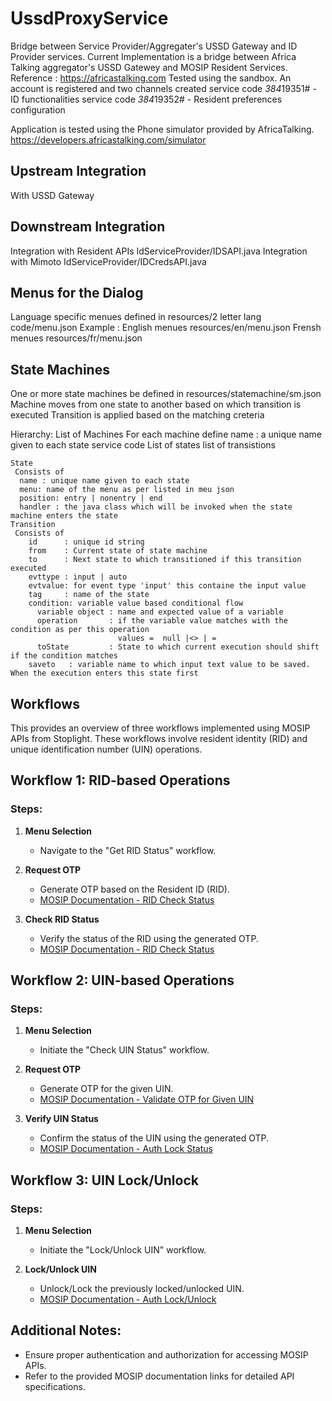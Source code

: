 # UssdProxyService
Bridge between Service Provider/Aggregater's USSD Gateway and ID Provider services.
Current Implementation is a bridge between Africa Talking aggregator's USSD Gatewey and MOSIP  Resident Services.
Reference : https://africastalking.com
Tested using the sandbox. 
An account is registered and two channels created
 service code  *384*19351#  - ID functionalities
 service code  *384*19352#  - Resident preferences configuration
 
Application is tested using the Phone simulator provided by AfricaTalking.
https://developers.africastalking.com/simulator

Upstream Integration
--------------------
With USSD Gateway

Downstream Integration
------------------------
Integration with Resident APIs
IdServiceProvider/IDSAPI.java
Integration with Mimoto
IdServiceProvider/IDCredsAPI.java

Menus for the Dialog
---------------------
Language specific menues defined in resources/2 letter lang code/menu.json
Example : English menues resources/en/menu.json
          Frensh menues  resources/fr/menu.json

State Machines
---------------
One or more state machines be defined in resources/statemachine/sm.json
Machine moves from one state to another based on which transition is  executed
Transition is applied based on the matching creteria

Hierarchy:
 List of Machines
    For each machine define
      name :  a unique name given to each state
      service code
      List of states
      list of transistions

    State
     Consists of 
      name : unique name given to each state
      menu: name of the menu as per listed in meu json
      position: entry | nonentry | end
      handler : the java class which will be invoked when the state machine enters the state
    Transition
     Consists of
        id      : unique id string
        from    : Current state of state machine 
        to      : Next state to which transitioned if this transition executed
        evttype : input | auto
        evtvalue: for event type 'input' this containe the input value
        tag     : name of the state 
        condition: variable value based conditional flow
          variable object : name and expected value of a variable
          operation       : if the variable value matches with the condition as per this operation
                            values =  null |<> | =
          toState         : State to which current execution should shift if the condition matches
        saveto   : variable name to which input text value to be saved. When the execution enters this state first 


Workflows
--------------------
This provides an overview of three workflows implemented using MOSIP APIs from Stoplight. These workflows involve resident identity (RID) and unique identification number (UIN) operations.

## Workflow 1: RID-based Operations

### Steps:
1. **Menu Selection**
   - Navigate to the "Get RID Status" workflow.

2. **Request OTP**
   - Generate OTP based on the Resident ID (RID).
   - [MOSIP Documentation - RID Check Status](https://mosip.stoplight.io/docs/resident/cb5aec5ae467b-rid-check-status)

3. **Check RID Status**
   - Verify the status of the RID using the generated OTP.
   - [MOSIP Documentation - RID Check Status](https://mosip.stoplight.io/docs/resident/cb5aec5ae467b-rid-check-status)


## Workflow 2: UIN-based Operations

### Steps:
1. **Menu Selection**
   - Initiate the "Check UIN Status" workflow.

2. **Request OTP**
   - Generate OTP for the given UIN.
   - [MOSIP Documentation - Validate OTP for Given UIN](https://mosip.stoplight.io/docs/resident/b08fe0d0e35d2-validate-otp-for-given-uin-vid-using-ida-to-verify-phone-email)

3. **Verify UIN Status**
   - Confirm the status of the UIN using the generated OTP.
   - [MOSIP Documentation - Auth Lock Status](https://mosip.stoplight.io/docs/resident/2229d1317ece0-auth-lock-status)


## Workflow 3: UIN Lock/Unlock

### Steps:
1. **Menu Selection**
   - Initiate the "Lock/Unlock UIN" workflow.

2. **Lock/Unlock UIN**
   - Unlock/Lock the previously locked/unlocked UIN.
   - [MOSIP Documentation - Auth Lock/Unlock](https://mosip.stoplight.io/docs/resident/0c178333f2164-auth-lock-unlock)


## Additional Notes:
- Ensure proper authentication and authorization for accessing MOSIP APIs.
- Refer to the provided MOSIP documentation links for detailed API specifications.


       
        
      
           